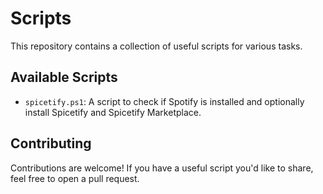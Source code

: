 # Scripts
This repository contains a collection of useful scripts for various tasks.

## Available Scripts
- `spicetify.ps1`: A script to check if Spotify is installed and optionally install 
Spicetify and Spicetify Marketplace.

## Contributing
Contributions are welcome! If you have a useful script you'd like to share, feel free to open a pull request.
